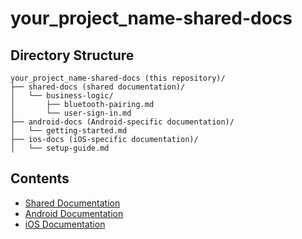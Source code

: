 # your_project_name-shared-docs

## Directory Structure

```
your_project_name-shared-docs (this repository)/
├── shared-docs (shared documentation)/
│   └── business-logic/
│       ├── bluetooth-pairing.md
│       └── user-sign-in.md
├── android-docs (Android-specific documentation)/
│   └── getting-started.md
├── ios-docs (iOS-specific documentation)/
│   └── setup-guide.md
```

## Contents

- [Shared Documentation](shared-docs/README.md)
- [Android Documentation](android-docs/README.md)
- [iOS Documentation](ios-docs/README.md)
